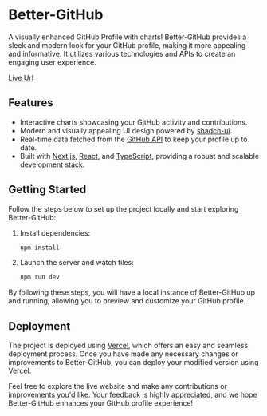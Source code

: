 # Better-GitHub

A visually enhanced GitHub Profile with charts! Better-GitHub provides a sleek and modern look for your GitHub profile, making it more appealing and informative. It utilizes various technologies and APIs to create an engaging user experience.

[Live Url](https://better-github.yashasewi.eu.org/)

## Features

- Interactive charts showcasing your GitHub activity and contributions.
- Modern and visually appealing UI design powered by [shadcn-ui](https://ui.shadcn.com/).
- Real-time data fetched from the [GitHub API](https://developer.github.com/v3/) to keep your profile up to date.
- Built with [Next.js](https://nextjs.org/), [React](https://reactjs.org/), and [TypeScript](https://www.typescriptlang.org/), providing a robust and scalable development stack.

## Getting Started

Follow the steps below to set up the project locally and start exploring Better-GitHub:

1. Install dependencies:

   ```bash
   npm install
   ```

2. Launch the server and watch files:

   ```bash
   npm run dev
   ```

By following these steps, you will have a local instance of Better-GitHub up and running, allowing you to preview and customize your GitHub profile.

## Deployment

The project is deployed using [Vercel](https://vercel.com/), which offers an easy and seamless deployment process. Once you have made any necessary changes or improvements to Better-GitHub, you can deploy your modified version using Vercel.

Feel free to explore the live website and make any contributions or improvements you'd like. Your feedback is highly appreciated, and we hope Better-GitHub enhances your GitHub profile experience!
